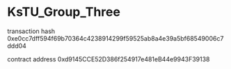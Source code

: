 # KsTU_Group_Three

transaction hash	0xe0cc7dff594f69b70364c4238914299f59525ab8a4e39a5bf68549006c7ddd04

contract address	0xd9145CCE52D386f254917e481eB44e9943F39138